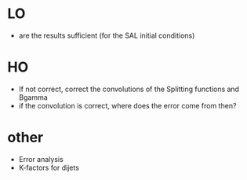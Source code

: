 # LO
- are the results sufficient (for the SAL initial conditions)

# HO
- If not correct, correct the convolutions of the Splitting functions and Bgamma
- if the convolution is correct, where does the error come from then?

# other
- Error analysis
- K-factors for dijets
